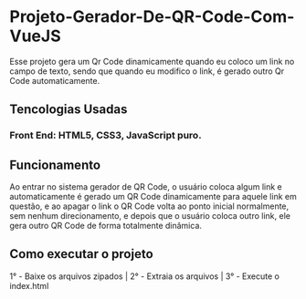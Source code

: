 # Projeto-Gerador-De-QR-Code-Com-VueJS
Esse projeto gera um Qr Code dinamicamente quando eu coloco um link no campo de texto, sendo que quando eu modifico o link, é gerado outro Qr Code automaticamente.

## Tencologias Usadas
### Front End: HTML5, CSS3, JavaScript puro.

## Funcionamento
Ao entrar no sistema gerador de QR Code, o usuário coloca algum link e automaticamente é gerado um QR Code dinamicamente para aquele link em questão, e ao apagar o link
o QR Code volta ao ponto inicial normalmente, sem nenhum direcionamento, e depois que o usuário coloca outro link, ele gera outro QR Code de forma totalmente dinâmica.

## Como executar o projeto
1° - Baixe os arquivos zipados | 2° - Extraia os arquivos | 3° - Execute o index.html
